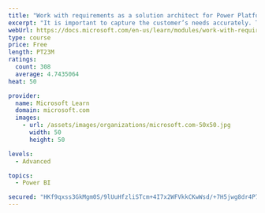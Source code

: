 ```yaml
---
title: "Work with requirements as a solution architect for Power Platform and Dynamics 365"
excerpt: "It is important to capture the customer’s needs accurately. This module explains how to capture requirements and identify functional and non-functional items."
webUrl: https://docs.microsoft.com/en-us/learn/modules/work-with-requirements/
type: course
price: Free
length: PT23M
ratings:
  count: 308
  average: 4.7435064
heat: 50

provider:
  name: Microsoft Learn
  domain: microsoft.com
  images:
    - url: /assets/images/organizations/microsoft.com-50x50.jpg
      width: 50
      height: 50

levels:
  - Advanced

topics:
  - Power BI

secured: "HKf9qxss3GkMgm0S/9lUuHfzliSTcm+4I7x2WFVkkCKwWsd/+7H5jwg8dr4P7BJXdJJydZkT6QOYzDYhSIjQN5+ZzqmaSGa0gIZa89z/Fb2CTOr5DCm0HBpMl3MbrHgi+H+63Q8AipoDs7GIVmxwRDa1u0oePQHwiBqZxmVT16+UyPR8m8w068WmO6lI0XSbk3dRlkxQVj9HGs78/uRavLthQ1CRT+4T4refJIxb4yfn6h3+RC3dUWc+XYsPY9CvpxlBmYlgIOvITlIPYM/Z1wKHLHPH3ACAIUdVaeZNHTBcqK95JTy1KajKnzG2uIQynB19nwoL9f8gNns593c2FHyb/2SRr2AtwQmpyuQhbhbvNxGnbPSEkB8pvZoZrSU1cwL5tJixQHAg+58Aj1FDBEmLtGmGlDvoLhefWDAvFlY=;qUmLNezifNCNpZGty8jnag=="
---
```


